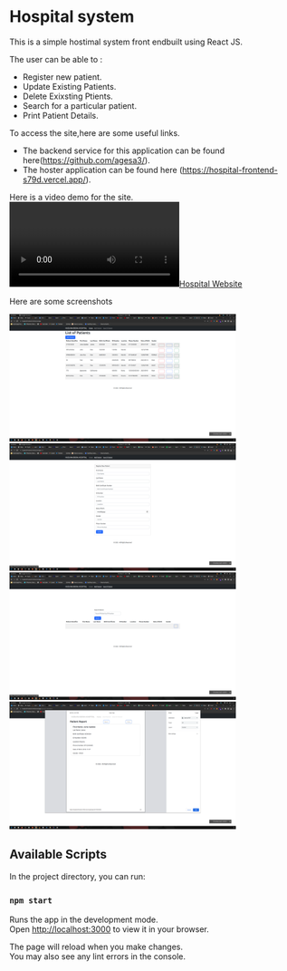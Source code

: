# Hospital system

This is a simple hostimal system front endbuilt using React JS.

The user can be able to :

- Register new patient.
- Update Existing Patients.
- Delete Exixsting Ptients.
- Search for a particular patient.
- Print Patient Details.

To access the site,here are some useful links.
- The backend service for this application can be found here(https://github.com/agesa3/).
- The hoster application can be found here (https://hospital-frontend-s79d.vercel.app/).

Here is a video demo for the site.
[![Hospital Website](https://github.com/agesa3/hospital-frontend/blob/main/demo%20recording.mkv)](https://github.com/agesa3/hospital-frontend/blob/main/demo%20recording.mkv)

Here are some screenshots

<img src="https://github.com/agesa3/hospital-frontend/blob/main/demo/Screenshot%20from%202022-09-27%2020-47-04.png" width="400"/> <img src="https://github.com/agesa3/hospital-frontend/blob/main/demo/Screenshot%20from%202022-09-27%2020-47-08.png" width="400"/> <img src="https://github.com/agesa3/hospital-frontend/blob/main/demo/Screenshot%20from%202022-09-27%2020-47-12.png" width="400"/>  <img src="https://github.com/agesa3/hospital-frontend/blob/main/demo/Screenshot%20from%202022-09-27%2020-47-32.png" width="400"/> 
## Available Scripts

In the project directory, you can run:

### `npm start`

Runs the app in the development mode.\
Open [http://localhost:3000](http://localhost:3000) to view it in your browser.

The page will reload when you make changes.\
You may also see any lint errors in the console.
